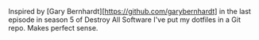 Inspired by [Gary Bernhardt][https://github.com/garybernhardt] in the last episode in season 5 of Destroy All Software I've put my dotfiles in a Git repo. Makes perfect sense.
